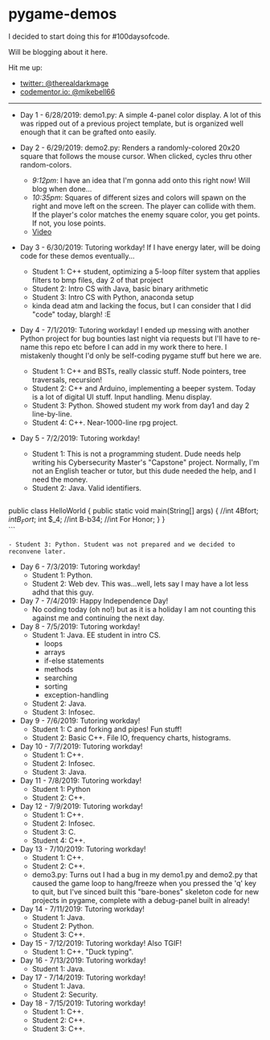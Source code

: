 # pygame-demos

I decided to start doing this for \#100daysofcode.

Will be blogging about it here. 

Hit me up: 

- [twitter: \@therealdarkmage](https://m.twitter.com/therealdarkmage)
- [codementor.io: \@mikebell66](https://www.codementor.io/mikebell66)

-----

- Day 1 - 6/28/2019: demo1.py: A simple 4-panel color display. A lot of this was ripped out of a previous project template, but is organized well enough that it can be grafted onto easily.
- Day 2 - 6/29/2019: demo2.py: Renders a randomly-colored 20x20 square that follows the mouse cursor. When clicked, cycles thru other random-colors.
    - *9:12pm*: I have an idea that I'm gonna add onto this right now! Will blog when done...
    - *10:35pm*: Squares of different sizes and colors will spawn on the right and move left on the screen. The player can collide with them. If the player's color matches the enemy square color, you get points. If not, you lose points.
    - [Video](https://www.youtube.com/watch?v=48Bou6GnWFM)
- Day 3 - 6/30/2019: Tutoring workday! If I have energy later, will be doing code for these demos eventually... 
    - Student 1: C++ student, optimizing a 5-loop filter system that applies filters to bmp files, day 2 of that project
    - Student 2: Intro CS with Java, basic binary arithmetic
    - Student 3: Intro CS with Python, anaconda setup
    - kinda dead atm and lacking the focus, but I can consider that I did "code" today, blargh! :E 
- Day 4 - 7/1/2019: Tutoring workday! I ended up messing with another Python project for bug bounties last night via requests but I'll have to re-name this repo etc before I can add in my work there to here. I mistakenly thought I'd only be self-coding pygame stuff but here we are.
    - Student 1: C++ and BSTs, really classic stuff. Node pointers, tree traversals, recursion!
    - Student 2: C++ and Arduino, implementing a beeper system. Today is a lot of digital UI stuff. Input handling. Menu display.
    - Student 3: Python. Showed student my work from day1 and day 2 line-by-line. 
    - Student 4: C++. Near-1000-line rpg project.
- Day 5 - 7/2/2019: Tutoring workday! 
    - Student 1: This is not a programming student. Dude needs help writing his Cybersecurity Master's "Capstone" project. Normally, I'm not an English teacher or tutor, but this dude needed the help, and I need the money.
    - Student 2: Java. Valid identifiers. 

    ```
 public class HelloWorld {
    public static void main(String[] args) {
        //int 4Bfort$;
        int B_Fort$;
        int $_4;
        //int B-b34;
        //int For Honor;
    }
}   
    ```

    - Student 3: Python. Student was not prepared and we decided to reconvene later.
- Day 6 - 7/3/2019: Tutoring workday!
    - Student 1: Python.
    - Student 2: Web dev. This was...well, lets say I may have a lot less adhd that this guy.
- Day 7 - 7/4/2019: Happy Independence Day!
    - No coding today (oh no!) but as it is a holiday I am not counting this against me and continuing the next day.
- Day 8 - 7/5/2019: Tutoring workday!
    - Student 1: Java. EE student in intro CS.
        - loops
        - arrays
        - if-else statements
        - methods
        - searching
        - sorting
        - exception-handling
    - Student 2: Java.
    - Student 3: Infosec.
- Day 9 - 7/6/2019: Tutoring workday!
    - Student 1: C and forking and pipes! Fun stuff!
    - Student 2: Basic C++. File IO, frequency charts, histograms.
- Day 10 - 7/7/2019: Tutoring workday!
    - Student 1: C++.
    - Student 2: Infosec.
    - Student 3: Java.
- Day 11 - 7/8/2019: Tutoring workday!
    - Student 1: Python
    - Student 2: C++.
- Day 12 - 7/9/2019: Tutoring workday!
    - Student 1: C++.
    - Student 2: Infosec.
    - Student 3: C.
    - Student 4: C++.
- Day 13 - 7/10/2019: Tutoring workday!
    - Student 1: C++.
    - Student 2: C++. 
    - demo3.py: Turns out I had a bug in my demo1.py and demo2.py that caused the game loop to hang/freeze when you pressed the 'q' key to quit, but I've sinced built this "bare-bones" skeleton code for new projects in pygame, complete with a debug-panel built in already!
- Day 14 - 7/11/2019: Tutoring workday!
    - Student 1: Java.
    - Student 2: Python. 
    - Student 3: C++. 
- Day 15 - 7/12/2019: Tutoring workday! Also TGIF!
    - Student 1: C++. "Duck typing". 
- Day 16 - 7/13/2019: Tutoring workday!
    - Student 1: Java.
- Day 17 - 7/14/2019: Tutoring workday!
    - Student 1: Java.
    - Student 2: Security.
- Day 18 - 7/15/2019: Tutoring workday!
    - Student 1: C++.
    - Student 2: C++.
    - Student 3: C++.

